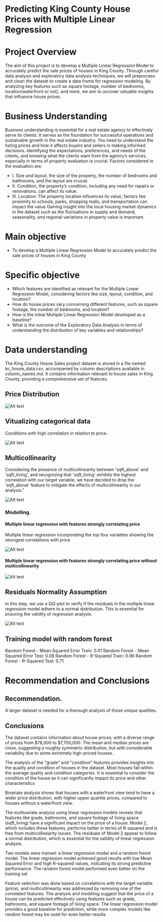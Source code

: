 # Predicting King County House Prices with Multiple Linear Regression

# Project Overview 
The aim of this project is to develop a Multiple Linear Regression Model to accurately predict the sale prices of houses in King County. Through careful data analysis and exploratory data analysis techniques, we will preprocess and clean the dataset to create a data frame for regression modeling. By analyzing key features such as square footage, number of bedrooms, location(waterfront or not), and more, we aim to uncover valuable insights that influence house prices.

# Business Understanding
Business understanding is essential for a real estate agency to effectively serve its clients. It serves as the foundation for successful operations and sustainable growth in the real estate industry. You need to understand the listing prices and how it affects buyers and sellers in making informed decisions. Identifying the expectations, preferences, and needs of the clients, and knowing what the clients want from the agency’s services, especially in terms of property evaluation is crucial.  Factors considered in the evaluation are:
* I.	Size and layout, the size of the property, the number of bedrooms and bathrooms, and the layout are crucial.
* II.	Condition, the property’s condition, including any need for repairs or renovations, can affect its value.
* III.	Location: The property location influences its value, factors like proximity to schools, parks, shopping malls, and transportation can impact the value
Gaining insight into the local housing market dynamics in the dataset such as the fluctuations in supply and demand, seasonality, and regional variations in property value is important.

# Main objective
* To develop a Multiple Linear Regression Model to accurately predict the sale prices of houses in King County
  
# Specific objective
* Which features are identified as relevant for the Multiple Linear Regression Model, considering factors like size, layout, condition, and location?
* How do house prices vary concerning different features, such as square footage, the number of bedrooms, and location?
* How is the initial Multiple Linear Regression Model developed as a baseline?
* What is the outcome of the Exploratory Data Analysis in terms of understanding the distribution of key variables and relationships?
  

# Data understanding
The King County House Sales project dataset is stored in a file named kc_house_data.csv, accompanied by column descriptions available in column_names.md. It contains information relevant to house sales in King County, providing a comprehensive set of features. 

## Price Distribution

![Alt text](images/price_distribution.png)

## Vitualizing categorical data

Conditions with high correlation in relation to price.

![Alt text](images/vitualization.png)

## Multicollinearity

Considering the presence of multicollinearity between 'sqft_above' and 'sqft_living', and recognizing that 'sqft_living' exhibits the highest correlation with our target variable, we have decided to drop the 'sqft_above' feature to mitigate the effects of multicollinearity in our analysis." 

![Alt text](images/heatmap.png)

### Modelling.

#### Multiple linear regression with features strongly correlating price

Multiple linear regression incorporating the top four variables showing the strongest correlations with price

![Alt text](images/high_corr_model.png)

#### Multiple linear regression with features strongly correlating price without multicollinearity

![Alt text](images/without_multicoll.png)

## Residuals Normality Assumption

In this step, we use a QQ-plot to verify if the residuals in the multiple linear regression model adhere to a normal distribution. This is essential for ensuring the validity of regression analysis.

![Alt text](images/qq_plot.png)

## Training model with random forest

Random Forest - Mean Squared Error Train: 0.01
Random Forest - Mean Squared Error Test: 0.08
Random Forest - R-Squared Train: 0.96
Random Forest - R-Squared Test: 0.71

# Recommendation and Conclusions
## Recommendation.

A larger dataset is needed for a thorough analysis of these unique qualities.

## Conclusions
The dataset contains information about house prices, with a diverse range of prices from $78,000 to $7,700,000. The mean and median prices are close, suggesting a roughly symmetric distribution, but with considerable variability due to some extremely high-priced houses.

The analysis of the "grade" and "condition" features provides insights into the quality and condition of houses in the dataset. Most houses fall within the average quality and condition categories. It is essential to consider the condition of the house as it can significantly impact its price and other characteristics

Bivariate analysis shows that houses with a waterfront view tend to have a wider price distribution, with higher upper quartile prices, compared to houses without a waterfront view.

The multivariate analysis using linear regression models reveals that features like grade, bathrooms, and square footage of living space (sqft_living) have a significant impact on the price of a house. Model 2, which includes these features, performs better in terms of R-squared and is free from multicollinearity issues.
The residuals of Model 2 appear to follow a normal distribution, which is essential for the validity of linear regression analysis.

Two models were trained: a linear regression model and a random forest model. The linear regression model achieved good results with low Mean Squared Error and high R-squared values, indicating its strong predictive performance. The random forest model performed even better on the training set

Feature selection was done based on correlations with the target variable (price), and multicollinearity was addressed by removing one of the correlated features. The analysis and modeling suggest that the price of a house can be predicted effectively using features such as grade, bathrooms, and square footage of living space. The linear regression model provides a good baseline for prediction, while more complex models like random forest may be used for even better results

